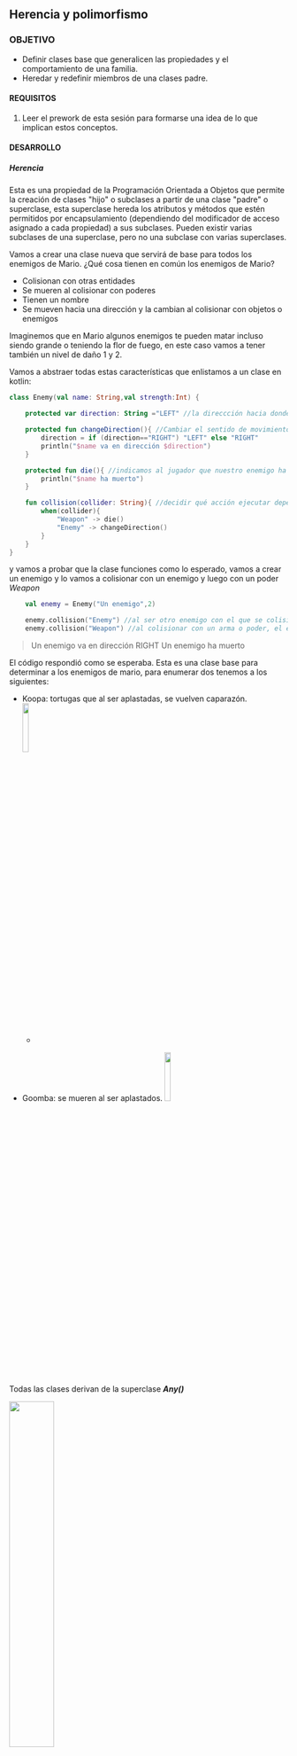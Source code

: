 ## Herencia y polimorfismo

### OBJETIVO

- Definir clases base que generalicen las propiedades y el comportamiento de una familia.
- Heredar y redefinir miembros de una clases padre.

#### REQUISITOS

1. Leer el prework de esta sesión para formarse una idea de lo que implican estos conceptos.

#### DESARROLLO

##### Herencia

Esta es una propiedad de la Programación Orientada a Objetos que permite la creación de clases "hijo" o subclases a partir de una clase "padre" o superclase, esta superclase hereda los atributos y métodos que estén permitidos por encapsulamiento (dependiendo del modificador de acceso asignado a cada propiedad) a sus subclases. Pueden existir varias subclases de una superclase, pero no una subclase con varias superclases.

Vamos a crear una clase nueva que servirá de base para todos los enemigos de Mario. ¿Qué cosa tienen en común los enemigos de Mario?

* Colisionan con otras entidades
* Se mueren al colisionar con poderes
* Tienen un nombre
* Se mueven hacia una dirección y la cambian al colisionar con objetos o enemigos

Imaginemos que en Mario algunos enemigos te pueden matar incluso siendo grande o teniendo la flor de fuego, en este caso vamos a tener también un nivel de daño 1 y 2.

Vamos a abstraer todas estas características que enlistamos a un clase en kotlin: 

```kotlin 
class Enemy(val name: String,val strength:Int) {

    protected var direction: String ="LEFT" //la direccción hacia donde camina un enemigo

    protected fun changeDirection(){ //Cambiar el sentido de movimiento al contrario
        direction = if (direction=="RIGHT") "LEFT" else "RIGHT"
        println("$name va en dirección $direction")
    }

    protected fun die(){ //indicamos al jugador que nuestro enemigo ha muerto
        println("$name ha muerto")
    }

    fun collision(collider: String){ //decidir qué acción ejecutar dependiendo del objeto con que se ccolisiona
        when(collider){
            "Weapon" -> die()
            "Enemy" -> changeDirection()
        }
    }
}
```

y vamos a probar que la clase funciones como lo esperado, vamos a crear un enemigo y lo vamos a colisionar con un enemigo y luego con un poder *Weapon*

```kotlin
    val enemy = Enemy("Un enemigo",2)

    enemy.collision("Enemy") //al ser otro enemigo con el que se colisiona, se debe cambiar de dirección
    enemy.collision("Weapon") //al colisionar con un arma o poder, el enemigo debe morir
```

> Un enemigo va en dirección RIGHT
> Un enemigo ha muerto

El código respondió como se esperaba. Esta es una clase base para determinar a los enemigos de mario, para enumerar dos tenemos a los siguientes:

* Koopa: tortugas que al ser aplastadas, se vuelven caparazón. <img src="imgs/koopa.png" width= "15%"/>

	-
	
* Goomba: se mueren al ser aplastados. <img src="imgs/goomba.png" width= "15%"/>


Todas las clases derivan de la superclase ***Any()***

<img src="imgs/any.gif" width="40%"/>

Como vemos en el gif, esta nos hereda tres métodos: 


* ***equals(other: Any?)***: Revisa si el objeto es igual al parámetro de entrada
* ***hashCode()***. Devuelve un entero como hash (como identicador)
* ***toString()***: Regresa una cadena de texto con una representación textual del objeto.


Vamos a crear la clase ***Goomba***, que va a ser una subclase de *Enemy*. Para ello, definiremos la clase y su superclase como definimos variables con su tipo de dato.

```kotlin
class Goomba: Enemy(){
    
}
```

En este caso, nos saldrá un error en el tipo de dato, que revelará el siguiente conflicto:

<img src="imgs/01.png" width="40%"/>


Si damos click izquierdo sobre el error, y posteriormente pulas *option + enter*, saldrá una posible solución: 

<img src="imgs/02.png" width="40%"/>

Al dar click sobre esa función, veremos que a enemy se le asigna un modificador ***open***. Dicho modificador, otorga la facultad a una clase de poder heredar o de un método a ser sobreescrito.

```kotlin
	open class Enemy(val name: String, val strength:Int) :Any(){
	...
```

Regresando a nuestra clase *Goomba*, podremos notar que existe ahora otro error marcado entre los paréntesis de la superclase: 

<img src="imgs/03.png" width="40%"/>

Como podemos ver en la imagen, el error se debe a que nos faltan dos parámetros: *name* y *strength*, que son los parámetros iniciales del constructor de nuestra clase padre. Para corregir este error, debemos crear un constructor para *Goomba* que incluyan dichas variables y asignárselas al constructor de la superclase:

```kotlin
class Goomba(name: String, strength: Int): 
    Enemy(name,strength){
    
    init {
        println("iniciando subclase de $name")
    }
}
```

Agregamos ahora un *init{}* para la superclase:

```kotlin
open class Enemy(val name: String, val strength:Int) :Any(){

    init {
        println("iniciando superclase de $name")
    }
    ...
```

en la función *main()*, reemplazamos el inicializador *Enemy()* por *Goomba()*

```kotlin
...
val enemy = Goomba("Un enemigo",2)
...
```

y corremos:

> iniciando superclase de Un enemigo

> iniciando subclase de Un enemigo

> Un enemigo va en dirección RIGHT

> Un enemigo ha muerto

Con esto observamos que al construir un objeto derivado, se muestra que el inicializador que corre primero es el de la clase base, y después el del derivado. De la misma forma, todos los atributos y métodos que no son privados, son heredados a la clase hijo, por eso pudimos utilizar varios métodos sin necesidad de declararlos en la clase *Goomba*.

Como Goomba siempre tendrá el mismo nombre y la misma fuerza, no es necesario recibirlo como parámetro; lo podemos definir desde su constructor: 

```kotlin
class Goomba:
    Enemy("Goomba",1){

    init {
        println("iniciando subclase de $name")
    }
}
```

Ahora crearemos la clase *Koopa*:

```kotlin
class Koopa:
    Enemy("Koopa",2){
    
}
```

##### Polimorfismo

El polimorfismo normalmente es un concepto que va de la mano con **Herencia**, su nombre proviene del griego y significa "Muchas formas". Esta propiedad se refiere a la capacidad que tiene un método de tomar diversas formas y de modificar su funcionalidad en tipos particulares. Existen varias formas de expresar esta propiedad, por ejemplo:


* Métodos con el mismo nombre, pero diferente funcionalidad.
* Métodos con el mismo nombre, pero se distinguen por recibir parámetros diferentes.
* Métodos que pueden omitir parámetros 

Nos enfocaremos en la sobreescritura o **override**, que se da cuando una clase hereda y redefine características de otra.

En nuestro ejemplo, la clase koopa tiene dos estados: Caminando y Conch. Cuando Mario salta sobre la tortuga, esta deja de caminar y se guarda en la concha, pudiendo ser pateada. Este comportamiento modifica la forma en como colisiona mario con un enemigo, puesto que normalmente mueren. Para modificar este aspecto, vamos a sobreescribir el método *collision()*

```kotlin
override fun collision(collider: String){

}
```

Se mostrará un error con la siguiente solución:

<img src="imgs/04.png" width="40%"/>

Esto se debe a que la función *collision* no está declarada con el modificador ***open***, si damos click a la sugerencia de la IDE, se agregará dicho modificador al método *collision* en la clase *Enemy* 
```kotlin
open fun collision(collider: String){ 
...
}
```

en la función *main()*, creamos un nuevo koopa y lo colisionamos con un Weapon

```kotlin
val koopa = Koopa()
koopa.collision("Weapon")
```

pero al correr el código, no sucede nada ¿Por qué? al sobreescribir el método *collision*, dejamos vacía la función, por tanto no estamos ejecutando ninguna accción. Si quisiéramos ejecutar el algoritmo de la superclase y complementarlo con código adicional, debemos usar *super* para llamar a la superclase y llamar a nuestro método, eso es lo que haremos, imprimiendo adicionalmente un mensaje:

```kotlin
override fun collision(collider: String){
        super.collision(collider)
        println("Usando la colisión de la clase Enemy")
    }
```

al correr el código, debe imprimirse lo siguiente:

> Koopa ha muerto

> Usando la colisión de la clase Enemy

Como para Koopa este no es el caso, modificaremos totalmente el comportamiento para que cuando el colisionador sea *Weapon*, este se vuelva concha (hay que imprimir el cambio).

```kotlin
override fun collision(collider: String){
        when(collider){
            "Weapon" -> {
                state = "Shell"
                println("El estado es ahora $state")
            } 
            "Enemy" -> changeDirection()
        }
    }
```

> El estado es ahora Shell













